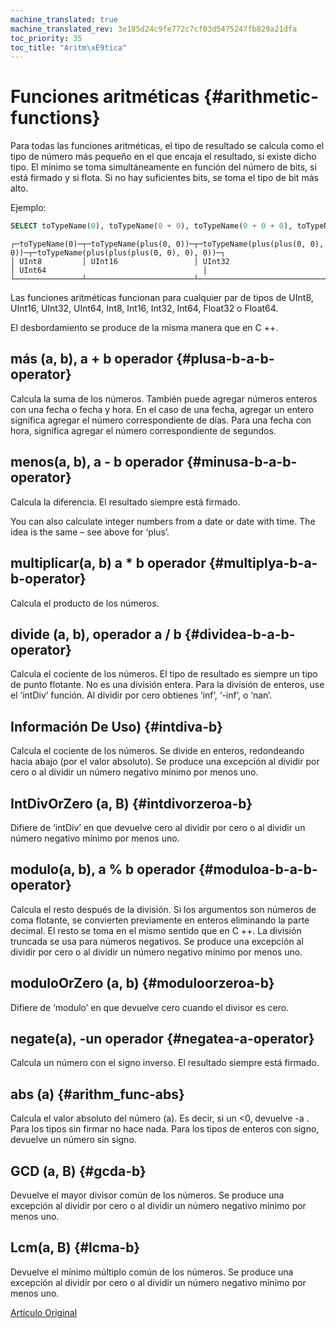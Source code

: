 ```yaml
---
machine_translated: true
machine_translated_rev: 3e185d24c9fe772c7cf03d5475247fb829a21dfa
toc_priority: 35
toc_title: "Aritm\xE9tica"
---
```


# Funciones aritméticas {#arithmetic-functions}

Para todas las funciones aritméticas, el tipo de resultado se calcula como el tipo de número más pequeño en el que encaja el resultado, si existe dicho tipo. El mínimo se toma simultáneamente en función del número de bits, si está firmado y si flota. Si no hay suficientes bits, se toma el tipo de bit más alto.

Ejemplo:

``` sql
SELECT toTypeName(0), toTypeName(0 + 0), toTypeName(0 + 0 + 0), toTypeName(0 + 0 + 0 + 0)
```

``` text
┌─toTypeName(0)─┬─toTypeName(plus(0, 0))─┬─toTypeName(plus(plus(0, 0), 0))─┬─toTypeName(plus(plus(plus(0, 0), 0), 0))─┐
│ UInt8         │ UInt16                 │ UInt32                          │ UInt64                                   │
└───────────────┴────────────────────────┴─────────────────────────────────┴──────────────────────────────────────────┘
```

Las funciones aritméticas funcionan para cualquier par de tipos de UInt8, UInt16, UInt32, UInt64, Int8, Int16, Int32, Int64, Float32 o Float64.

El desbordamiento se produce de la misma manera que en C ++.

## más (a, b), a + b operador {#plusa-b-a-b-operator}

Calcula la suma de los números.
También puede agregar números enteros con una fecha o fecha y hora. En el caso de una fecha, agregar un entero significa agregar el número correspondiente de días. Para una fecha con hora, significa agregar el número correspondiente de segundos.

## menos(a, b), a - b operador {#minusa-b-a-b-operator}

Calcula la diferencia. El resultado siempre está firmado.

You can also calculate integer numbers from a date or date with time. The idea is the same – see above for ‘plus’.

## multiplicar(a, b) a \* b operador {#multiplya-b-a-b-operator}

Calcula el producto de los números.

## divide (a, b), operador a / b {#dividea-b-a-b-operator}

Calcula el cociente de los números. El tipo de resultado es siempre un tipo de punto flotante.
No es una división entera. Para la división de enteros, use el ‘intDiv’ función.
Al dividir por cero obtienes ‘inf’, ‘-inf’, o ‘nan’.

## Información De Uso) {#intdiva-b}

Calcula el cociente de los números. Se divide en enteros, redondeando hacia abajo (por el valor absoluto).
Se produce una excepción al dividir por cero o al dividir un número negativo mínimo por menos uno.

## IntDivOrZero (a, B) {#intdivorzeroa-b}

Difiere de ‘intDiv’ en que devuelve cero al dividir por cero o al dividir un número negativo mínimo por menos uno.

## modulo(a, b), a % b operador {#moduloa-b-a-b-operator}

Calcula el resto después de la división.
Si los argumentos son números de coma flotante, se convierten previamente en enteros eliminando la parte decimal.
El resto se toma en el mismo sentido que en C ++. La división truncada se usa para números negativos.
Se produce una excepción al dividir por cero o al dividir un número negativo mínimo por menos uno.

## moduloOrZero (a, b) {#moduloorzeroa-b}

Difiere de ‘modulo’ en que devuelve cero cuando el divisor es cero.

## negate(a), -un operador {#negatea-a-operator}

Calcula un número con el signo inverso. El resultado siempre está firmado.

## abs (a) {#arithm_func-abs}

Calcula el valor absoluto del número (a). Es decir, si un \<0, devuelve -a . Para los tipos sin firmar no hace nada. Para los tipos de enteros con signo, devuelve un número sin signo.

## GCD (a, B) {#gcda-b}

Devuelve el mayor divisor común de los números.
Se produce una excepción al dividir por cero o al dividir un número negativo mínimo por menos uno.

## Lcm(a, B) {#lcma-b}

Devuelve el mínimo múltiplo común de los números.
Se produce una excepción al dividir por cero o al dividir un número negativo mínimo por menos uno.

[Artículo Original](https://clickhouse.tech/docs/en/query_language/functions/arithmetic_functions/) <!--hide-->
